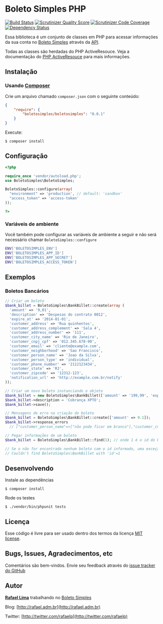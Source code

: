 # Boleto Simples PHP

[![Build Status](http://img.shields.io/travis/BoletoSimples/boletosimples-php.svg)][travis]
[![Scrutinizer Quality Score](https://img.shields.io/scrutinizer/g/BoletoSimples/boletosimples-php.svg)][scrutinizer]
[![Scrutinizer Code Coverage](https://img.shields.io/scrutinizer/coverage/g/BoletoSimples/boletosimples-php.svg)][scrutinizer_coverage]
[![Dependency Status](https://www.versioneye.com/user/projects/54f3d5904f31083e1b000838/badge.svg?style=flat)][versioneye]

[travis]: http://travis-ci.org/BoletoSimples/boletosimples-php
[scrutinizer]: https://scrutinizer-ci.com/g/BoletoSimples/boletosimples-php/
[scrutinizer_coverage]: https://scrutinizer-ci.com/g/BoletoSimples/boletosimples-php/
[versioneye]: https://www.versioneye.com/user/projects/54f3d5904f31083e1b000838

Essa biblioteca é um conjunto de classes em PHP para acessar informações da sua conta no [Boleto Simples](http://boletosimples.com.br) através da [API](http://api.boletosimples.com.br).

Todas as classes são herdadas do PHP ActiveResouce. Veja a documentação do [PHP ActiveResouce](https://github.com/jbroadway/phpactiveresource) para mais informações.

## Instalação

### Usando [Composer](https://getcomposer.org/)

Crie um arquivo chamado `composer.json` com o seguinte conteúdo:

```json
{
	"require": {
		"boletosimples/boletosimples": "0.0.1"
	}
}
```

Execute:

    $ composer install

## Configuração

```php
<?php

require_once 'vendor/autoload.php';
use BoletoSimples\BoletoSimples;

BoletoSimples::configure(array(
  "environment" => 'production', // default: 'sandbox'
  "access_token" => 'access-token'
));

?>
```

### Variáveis de ambiente

Você também pode configurar as variáveis de ambiente a seguir e não será necessário chamar `BoletoSimples::configure`

```bash
ENV['BOLETOSIMPLES_ENV']
ENV['BOLETOSIMPLES_APP_ID']
ENV['BOLETOSIMPLES_APP_SECRET']
ENV['BOLETOSIMPLES_ACCESS_TOKEN']
```

## Exemplos

### Boletos Bancários

```php
// Criar um boleto
$bank_billet = BoletoSimples\BankBillet::create(array (
  'amount' => '9,01',
  'description' => 'Despesas do contrato 0012',
  'expire_at' => '2014-01-01',
  'customer_address' => 'Rua quinhentos',
  'customer_address_complement' => 'Sala 4',
  'customer_address_number' => '111',
  'customer_city_name' => 'Rio de Janeiro',
  'customer_cnpj_cpf' => '012.345.678-90',
  'customer_email' => 'cliente@example.com',
  'customer_neighborhood' => 'Sao Francisco',
  'customer_person_name' => 'Joao da Silva',
  'customer_person_type' => 'individual',
  'customer_phone_number' => '2112123434',
  'customer_state' => 'RJ',
  'customer_zipcode' => '12312-123',
  'notification_url' => 'http://example.com.br/notify'
));

// Criar um novo boleto instanciando o objeto
$bank_billet = new BoletoSimples\BankBillet(['amount' => '199,99', 'expire_at' => '2020-01-01']);
$bank_billet->description = 'Cobrança XPTO';
$bank_billet->save();

// Mensagens de erro na criação do boleto
$bank_billet = BoletoSimples\BankBillet::create(['amount' => 9.1]);
$bank_billet->response_errors
  // ["customer_person_name"=>["não pode ficar em branco"],"customer_cnpj_cpf"=>["não pode ficar em branco"],"description"=>["não pode ficar em branco"],"customer_zipcode"=>["não pode ficar em branco"],"expire_at"=>["não pode ficar em branco","não é uma data válida"]]);

// Pegar informações de um boleto
$bank_billet = BoletoSimples\BankBillet::find(1); // onde 1 é o id do boleto.

// Se o não for encontrado nenhum boleto com o id informado, uma exceção será levantada com a mensagem:
// Couldn't find BoletoSimples\BankBillet with 'id'=1

```

## Desenvolvendo

Instale as dependências

    $ composer install

Rode os testes

    $ ./vendor/bin/phpunit tests

## Licença

Esse código é livre para ser usado dentro dos termos da licença [MIT license](http://www.opensource.org/licenses/mit-license.php).

## Bugs, Issues, Agradecimentos, etc

Comentários são bem-vindos. Envie seu feedback através do [issue tracker do GitHub](http://github.com/BoletoSimples/boletosimples-php/issues)

## Autor

[**Rafael Lima**](http://github.com/rafaelp) trabalhando no [Boleto Simples](http://boletosimples.com.br)

Blog: [http://rafael.adm.br](http://rafael.adm.br)

Twitter: [http://twitter.com/rafaelp](http://twitter.com/rafaelp)